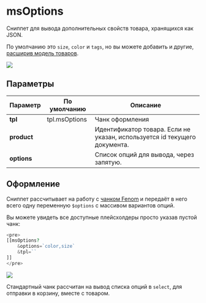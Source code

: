 # msOptions

Сниппет для вывода дополнительных свойств товара, хранящихся как JSON.

По умолчанию это `size`, `color` и `tags`, но вы можете добавить и другие, [расширив модель товаров][1].

[![](https://file.modx.pro/files/1/0/8/10862fe28a33bfa2894728e711afb61cs.jpg)](https://file.modx.pro/files/1/0/8/10862fe28a33bfa2894728e711afb61c.png)

## Параметры

| Параметр    | По умолчанию  | Описание                                                                  |
| ----------- | ------------- | ------------------------------------------------------------------------- |
| **tpl**     | tpl.msOptions | Чанк оформления                                                           |
| **product** |               | Идентификатор товара. Если не указан, используется id текущего документа. |
| **options** |               | Список опций для вывода, через запятую.                                   |

## Оформление

Сниппет рассчитывает на работу с [чанком Fenom][2] и передаёт в него всего одну переменную `$options` с массивом вариантов опций.

Вы можете увидеть все доступные плейсхолдеры просто указав пустой чанк:

``` php
<pre>
[[msOptions?
    &options=`color,size`
    &tpl=``
]]
</pre>
```

[![](https://file.modx.pro/files/f/a/c/fac9abd11c65a700d5ab2f5ff7cd075es.jpg)](https://file.modx.pro/files/f/a/c/fac9abd11c65a700d5ab2f5ff7cd075e.png)

Стандартный чанк рассчитан на вывод списка опций в `select`, для отправки в корзину, вместе с товаром.

[1]: /components/02_miniShop2/03_Разработка/01_Плагины_товаров.md
[2]: /components/01_pdoTools/03_Парсер.md
